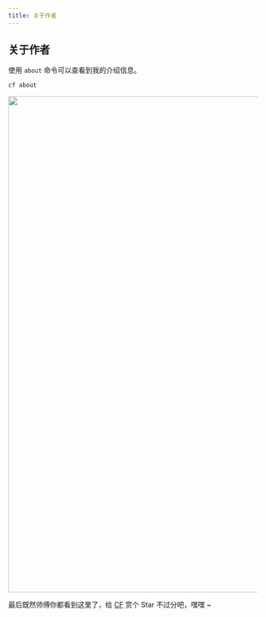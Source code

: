 ```yaml
---
title: 关于作者
---
```


## 关于作者

使用 `about` 命令可以查看到我的介绍信息。

```bash
cf about
```

   <img width="1000" src="/img/1656645939.png"><br>

最后既然师傅你都看到这里了，给 [CF](https://github.com/teamssix/cf) 赏个 Star 不过分吧，嘿嘿 ~

<script>
export default {
    mounted () {
      this.$page.lastUpdated = "2022年7月1日"
    }
  }
</script>
